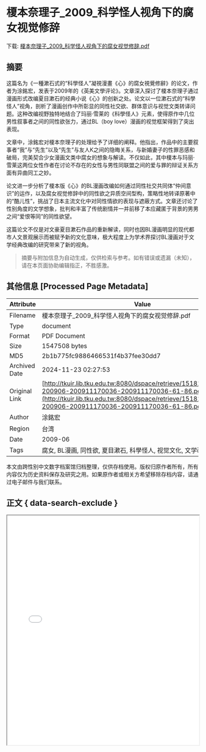 # 榎本奈理子_2009_科学怪人视角下的腐女视觉修辞

<!-- tcd_download_link -->
下载: <a href="../榎本奈理子_2009_科学怪人视角下的腐女视觉修辞.pdf" download>榎本奈理子_2009_科学怪人视角下的腐女视觉修辞.pdf</a>
<!-- tcd_download_link_end -->

## 摘要

<!-- tcd_abstract -->
这篇名为《一種漱石式的“科學怪人”凝視漫畫《心》的腐女視覺修辭》的论文，作者为涂銘宏，发表于2009年的《英美文學评论》。文章深入探讨了榎本奈理子通过漫画形式改编夏目漱石的经典小说《心》的创新之处。论文以一位漱石式的“科學怪人”视角，剖析了漫画创作中所彰显的同性社交欲、群体意识与视觉文类转译问题。这种改编视野独特地结合了玛丽·雪莱的《科學怪人》元素，使得原作中几位男性叙事者之间的同性欲张力，通过BL（boy love）漫画的视觉框架得到了突出表现。

文章中，涂銘宏对榎本奈理子的处理给予了详细的阐释。他指出，作品中的主要叙事者“我”与“先生”以及“先生”与友人K之间的隐晦关系，与新婚妻子的性罪恶感和破局，完美契合少女漫画文类中腐女的想象与解读。不仅如此，其中榎本与玛丽·雪莱这两位女性作者在讨论不存在的女性与男性同联盟之间的爱与罪的辩证关系方面有异曲同工之妙。

论文进一步分析了榎本版《心》的BL漫画改编如何通过同性社交共同体“仲间意识”的运作，以及腐女视觉修辞中的同性欲之异质空间型构，策略性地转译原著中的“酷儿性”，挑战了日本主流文化中对同性情欲的表现与遮蔽方式。文章还讨论了性别角度的文学想象，批判和丰富了传统剧情并一并前移了本应藏匿于背景的男男之间“爱恨等同”的同性欲望。

这篇论文不仅是对文豪夏目漱石作品的重新解读，同时也因BL漫画明显的现代都市人文景观展示而被赋予新的文化意味，极大程度上为学术界探讨BL漫画对于文学经典改编的研究带来了新的视角。

<!-- tcd_abstract_end -->

> 摘要与附加信息为自动生成，仅供检索与参考。如有错误或遗漏（未知），请在本页面协助编辑指正，不胜感激。

## 其他信息 [Processed Page Metadata]

| Attribute       | Value                                  |
|-----------------|----------------------------------------|
| Filename        | 榎本奈理子_2009_科学怪人视角下的腐女视觉修辞.pdf                             |
| Type            | document                                 |
| Format          | PDF Document                               |
| Size            | 1547508 bytes                           |
| MD5             | 2b1b775fc9886466531f4b37fee30dd7                                  |
| Archived Date   | 2024-11-23 02:27:53                             |
| Original Link   | [http://tkuir.lib.tku.edu.tw:8080/dspace/retrieve/151817/10242856-200906-200911170036-200911170036-61-86.pdf](http://tkuir.lib.tku.edu.tw:8080/dspace/retrieve/151817/10242856-200906-200911170036-200911170036-61-86.pdf)                         |
| Author          | 涂銘宏                               |
| Region          | 台湾                               |
| Date            | 2009-06                                 |
| Tags            | 腐女, BL漫画, 同性欲, 夏目漱石, 科學怪人, 视觉文化, 文学改编                                 |

本文由跨性别中文数字档案馆归档整理，仅供存档使用。版权归原作者所有，所有内容仅为历史资料保存及研究之用。如果原作者或相关方希望移除存档内容，请通过电子邮件与我们联系。

## 正文 { data-search-exclude }

<!-- tcd_main_text -->
<iframe src="../榎本奈理子_2009_科学怪人视角下的腐女视觉修辞.pdf" width="100%" height="600px">
    <p>无法显示PDF，请下载查看。</p>
</iframe>
<!-- tcd_main_text_end -->

